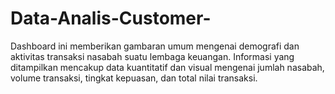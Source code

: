 # Data-Analis-Customer-
Dashboard ini memberikan gambaran umum mengenai demografi dan aktivitas transaksi nasabah suatu lembaga keuangan. Informasi yang ditampilkan mencakup data kuantitatif dan visual mengenai jumlah nasabah, volume transaksi, tingkat kepuasan, dan total nilai transaksi.

